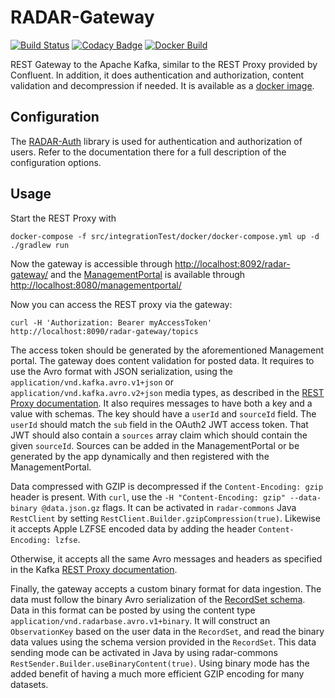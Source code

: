 # RADAR-Gateway

[![Build Status](https://travis-ci.org/RADAR-base/RADAR-Gateway.svg?branch=master)](https://travis-ci.org/RADAR-base/RADAR-Gateway)
[![Codacy Badge](https://api.codacy.com/project/badge/Grade/79b2380112c5451181367ae16e112025)](https://www.codacy.com/app/RADAR-base/RADAR-Gateway?utm_source=github.com&amp;utm_medium=referral&amp;utm_content=RADAR-base/RADAR-Gateway&amp;utm_campaign=Badge_Grade)
[![Docker Build](https://img.shields.io/docker/build/radarbase/radar-gateway.svg)](https://cloud.docker.com/swarm/radarbase/repository/docker/radarbase/radar-gateway/general)

REST Gateway to the Apache Kafka, similar to the REST Proxy provided by Confluent. In addition, it does authentication and authorization, content validation and decompression if needed. It is available as a [docker image](https://hub.docker.com/r/radarbase/radar-gateway).

## Configuration

The [RADAR-Auth] library is used for authentication and authorization of users. Refer to the documentation there for a full description of the configuration options.

## Usage

Start the REST Proxy with

```shell
docker-compose -f src/integrationTest/docker/docker-compose.yml up -d
./gradlew run
```

Now the gateway is accessible through <http://localhost:8092/radar-gateway/> and the [ManagementPortal] is available through <http://localhost:8080/managementportal/>

Now you can access the REST proxy via the gateway:
```shell
curl -H 'Authorization: Bearer myAccessToken' http://localhost:8090/radar-gateway/topics
```

The access token should be generated by the aforementioned Management portal. The gateway does content validation for posted data. It requires to use the Avro format with JSON serialization, using the `application/vnd.kafka.avro.v1+json` or `application/vnd.kafka.avro.v2+json` media types, as described in the [REST Proxy documentation].  It also requires messages to have both a key and a value with schemas. The key should have a `userId` and `sourceId` field. The `userId` should match the `sub` field in the OAuth2 JWT access token. That JWT should also contain a `sources` array claim which should contain the given `sourceId`. Sources can be added in the ManagementPortal or be generated by the app dynamically and then registered with the ManagementPortal.

Data compressed with GZIP is decompressed if the `Content-Encoding: gzip` header is present. With `curl`, use the `-H "Content-Encoding: gzip" --data-binary @data.json.gz` flags. It can be activated in `radar-commons` Java `RestClient` by setting `RestClient.Builder.gzipCompression(true)`. Likewise it accepts Apple LZFSE encoded data by adding the header `Content-Encoding: lzfse`.

Otherwise, it accepts all the same Avro messages and headers as specified in the Kafka [REST Proxy documentation].

Finally, the gateway accepts a custom binary format for data ingestion. The data must follow the binary Avro serialization of the [RecordSet schema](https://github.com/RADAR-base/RADAR-Schemas/blob/master/commons/kafka/record_set.avsc). Data in this format can be posted by using the content type `application/vnd.radarbase.avro.v1+binary`. It will construct an `ObservationKey` based on the user data in the `RecordSet`, and read the binary data values using the schema version provided in the `RecordSet`. This data sending mode can be activated in Java by using radar-commons `RestSender.Builder.useBinaryContent(true)`. Using binary mode has the added benefit of having a much more efficient GZIP encoding for many datasets.

[REST Proxy documentation]: https://docs.confluent.io/current/kafka-rest/api.html
[RADAR-Auth]: https://github.com/RADAR-base/ManagementPortal/tree/master/radar-auth
[ManagementPortal]: https://github.com/RADAR-base/ManagementPortal
